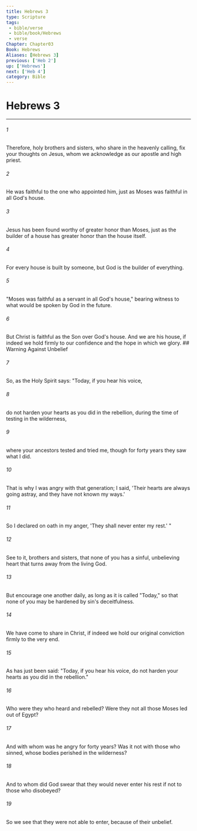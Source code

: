 ```yaml
---
title: Hebrews 3
type: Scripture
tags:
 - bible/verse
 - bible/book/Hebrews
 - verse
Chapter: Chapter03
Book: Hebrews
Aliases: [Hebrews 3]
previous: ['Heb 2']
up: ['Hebrews']
next: ['Heb 4']
category: Bible
---
```

# Hebrews 3

***


###### 1 
Therefore, holy brothers and sisters, who share in the heavenly calling, fix your thoughts on Jesus, whom we acknowledge as our apostle and high priest. 

###### 2 
He was faithful to the one who appointed him, just as Moses was faithful in all God's house. 

###### 3 
Jesus has been found worthy of greater honor than Moses, just as the builder of a house has greater honor than the house itself. 

###### 4 
For every house is built by someone, but God is the builder of everything. 

###### 5 
"Moses was faithful as a servant in all God's house," bearing witness to what would be spoken by God in the future. 

###### 6 
But Christ is faithful as the Son over God's house. And we are his house, if indeed we hold firmly to our confidence and the hope in which we glory. ## Warning Against Unbelief 

###### 7 
So, as the Holy Spirit says: "Today, if you hear his voice, 

###### 8 
do not harden your hearts as you did in the rebellion, during the time of testing in the wilderness, 

###### 9 
where your ancestors tested and tried me, though for forty years they saw what I did. 

###### 10 
That is why I was angry with that generation; I said, 'Their hearts are always going astray, and they have not known my ways.' 

###### 11 
So I declared on oath in my anger, 'They shall never enter my rest.' " 

###### 12 
See to it, brothers and sisters, that none of you has a sinful, unbelieving heart that turns away from the living God. 

###### 13 
But encourage one another daily, as long as it is called "Today," so that none of you may be hardened by sin's deceitfulness. 

###### 14 
We have come to share in Christ, if indeed we hold our original conviction firmly to the very end. 

###### 15 
As has just been said: "Today, if you hear his voice, do not harden your hearts as you did in the rebellion." 

###### 16 
Who were they who heard and rebelled? Were they not all those Moses led out of Egypt? 

###### 17 
And with whom was he angry for forty years? Was it not with those who sinned, whose bodies perished in the wilderness? 

###### 18 
And to whom did God swear that they would never enter his rest if not to those who disobeyed? 

###### 19 
So we see that they were not able to enter, because of their unbelief. 
